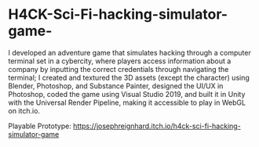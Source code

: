 # H4CK-Sci-Fi-hacking-simulator-game-

I developed an adventure game that simulates hacking through a computer terminal set in a cybercity, 
where players access information about a company by inputting the correct credentials through 
navigating the terminal; I created and textured the 3D assets (except the character) using Blender, 
Photoshop, and Substance Painter, designed the UI/UX in Photoshop, coded the game using Visual Studio 2019, 
and built it in Unity with the Universal Render Pipeline, making it accessible to play in WebGL on itch.io.

Playable Prototype: https://josephreignhard.itch.io/h4ck-sci-fi-hacking-simulator-game
